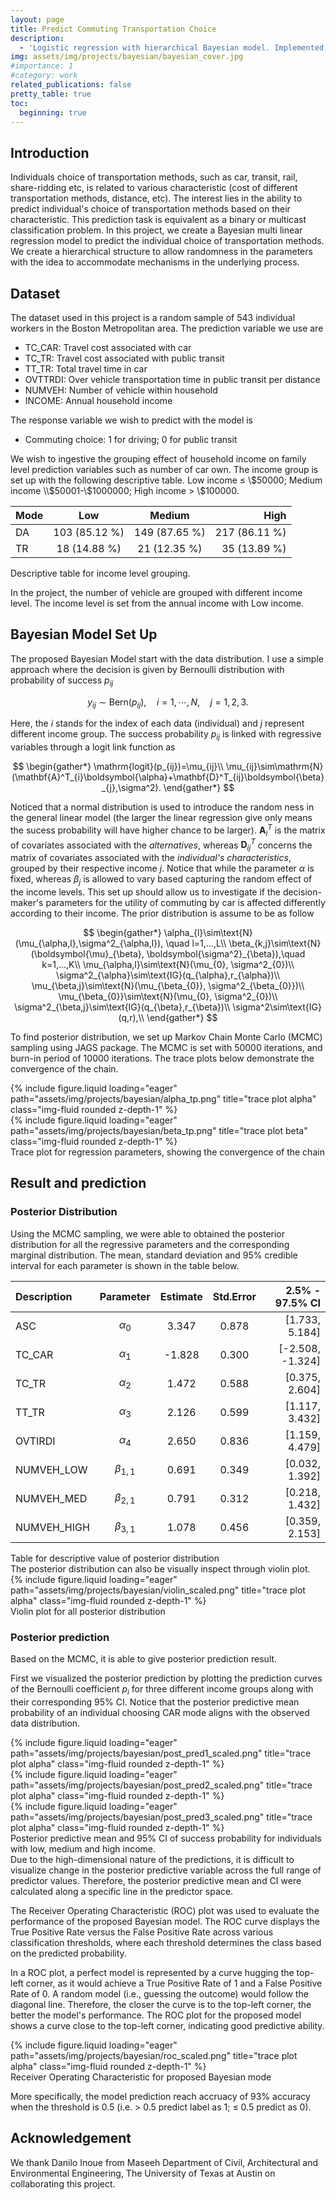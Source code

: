 ```yaml
---
layout: page
title: Predict Commuting Transportation Choice
description:
  - 'Logistic regression with hierarchical Bayesian model. Implemented in R with JAGS package.\Course project for SDS384-7 Bayesian Statistical Methods.'
img: assets/img/projects/bayesian/bayesian_cover.jpg
#importance: 1
#category: work
related_publications: false
pretty_table: true
toc:
  beginning: true
---
```


## Introduction
Individuals choice of transportation methods, such as car, transit, rail, share-ridding etc, is related to various characteristic (cost of different transportation methods, distance, etc). The interest lies in the ability to predict individual's choice of transportation methods based on their characteristic. This prediction task is equivalent as a binary or multicast classification problem. In this project, we create a Bayesian multi linear regression model to predict the individual choice of transportation methods. We create a hierarchical structure to allow randomness in the parameters with the idea to accommodate mechanisms in the underlying process.
## Dataset
The dataset used in this project is a random sample of 543 individual workers in the Boston Metropolitan area. The prediction variable we use are
* TC_CAR: Travel cost associated with car
* TC_TR: Travel cost associated with public transit
* TT_TR: Total travel time in car
* OVTTRDI: Over vehicle transportation time in public transit per distance
* NUMVEH: Number of vehicle within household
* INCOME: Annual household income

The response variable we wish to predict with the model is 
* Commuting choice: 1 for driving; 0 for public transit

We wish to ingestive the grouping effect of household income on family level prediction variables such as number of car own. The income group is set up with the following descriptive table. Low income $\leq$ \\$50000; Medium income \\$50001-\\$1000000; High income $>$ \\$100000.

|Mode |  Low          | Medium        |         High |
|:--- | :-----------: |:-------------:|-------------:|
|DA   | 103 (85.12 %) | 149 (87.65 %) | 217 (86.11 %)|
|TR   | 18 (14.88 %)  | 21 (12.35 %)  | 35 (13.89 %) |

<div class="caption">
    Descriptive table for income level grouping.
</div>

In the project, the number of vehicle are grouped with different income level. The income level is set from the annual income with Low income.
## Bayesian Model Set Up
The proposed Bayesian Model start with the data distribution. I use a simple approach where the decision is given by Bernoulli distribution with probability of success $p_{ij}$

$$
y_{ij}\sim\mathrm{Bern}(p_{ij}), \quad i=1,\cdots,N,\quad j=1, 2, 3.
$$

Here, the $i$ stands for the index of each data (individual) and $j$ represent different income group. The success probability $p_{ij}$ is linked with regressive variables through a logit link function as

$$
\begin{gather*}
\mathrm{logit}(p_{ij})=\mu_{ij}\\
\mu_{ij}\sim\mathrm{N}(\mathbf{A}^T_{i}\boldsymbol{\alpha}+\mathbf{D}^T_{ij}\boldsymbol{\beta}_{j},\sigma^2).
\end{gather*}
$$

Noticed that a normal distribution is used to introduce the random ness in the general linear model (the larger the linear regression give only means the sucess probability will have higher chance to be larger). $\mathbf{A}^T_{i}$ is the matrix of covariates associated with the *alternatives*, whereas $\mathbf{D}^T_{ij}$ concerns the matrix of covariates associated with the *individual's characteristics*, grouped by their respective income $j$. Notice that while the parameter $\alpha$ is fixed, whereas $\beta_{j}$ is allowed to vary based capturing the random effect of the income levels. This set up should allow us to investigate if the decision-maker's parameters for the utility of commuting by car is affected differently according to their income. The prior distribution is assume to be as follow

$$
\begin{gather*}
\alpha_{l}\sim\text{N}(\mu_{\alpha,l},\sigma^2_{\alpha,l}), \quad l=1,...,L\\
\beta_{k,j}\sim\text{N}(\boldsymbol{\mu}_{\beta}, \boldsymbol{\sigma^2}_{\beta}),\quad k=1,...,K\\
\mu_{\alpha,l}\sim\text{N}(\mu_{0}, \sigma^2_{0})\\
\sigma^2_{\alpha}\sim\text{IG}(q_{\alpha},r_{\alpha})\\
\mu_{\beta,j}\sim\text{N}(\mu_{\beta_{0}}, \sigma^2_{\beta_{0}})\\
\mu_{\beta_{0}}\sim\text{N}(\mu_{0}, \sigma^2_{0})\\
\sigma^2_{\beta,j}\sim\text{IG}(q_{\beta},r_{\beta})\\
\sigma^2\sim\text{IG}(q,r),\\
\end{gather*}
$$

To find posterior distribution, we set up Markov Chain Monte Carlo (MCMC) sampling using JAGS package. The MCMC is set with 50000 iterations, and burn-in period of 10000 iterations. The trace plots below demonstrate the convergence of the chain.
<div class="row">
    <div class="col-sm mt-3 mt-md-0">
        {% include figure.liquid loading="eager" path="assets/img/projects/bayesian/alpha_tp.png" title="trace plot alpha" class="img-fluid rounded z-depth-1" %}
    </div>
    <div class="col-sm mt-3 mt-md-0">
        {% include figure.liquid loading="eager" path="assets/img/projects/bayesian/beta_tp.png" title="trace plot beta" class="img-fluid rounded z-depth-1" %}
    </div>
</div>
<div class="caption">
    Trace plot for regression parameters, showing the convergence of the chain
</div>

## Result and prediction
### Posterior Distribution
Using the MCMC sampling, we were able to obtained the posterior distribution for all the regressive parameters and the corresponding marginal distribution. The mean, standard deviation and 95% credible interval for each parameter is shown in the table below.
 
| Description  |    Parameter  | Estimate | Std.Error | 2.5% - 97.5% CI |
| :----------- | :-----------: | :------: |:---------:| ---------------:|
|ASC           | $\alpha_0$    | 3.347    | 0.878     | [1.733, 5.184]  |
|TC\_CAR       | $\alpha_1$    | -1.828   | 0.300     | [-2.508, -1.324]|
|TC\_TR        | $\alpha_2$    | 1.472    | 0.588     | [0.375, 2.604]  |
|TT\_TR        | $\alpha_3$    | 2.126    | 0.599     | [1.117, 3.432]  |
|OVTIRDI       | $\alpha_4$    | 2.650    | 0.836     | [1.159, 4.479]  |
|NUMVEH\_LOW   | $\beta_{1,1}$ | 0.691    | 0.349     | [0.032, 1.392]  |
|NUMVEH\_MED   | $\beta_{2,1}$ | 0.791    | 0.312     | [0.218, 1.432]  |
|NUMVEH\_HIGH  | $\beta_{3,1}$ | 1.078    | 0.456     | [0.359, 2.153]  |

<div class="caption">
    Table for descriptive value of posterior distribution
</div>
The posterior distribution can also be visually inspect through violin plot.
<div class="row">
    <div class="col-sm-6 offset-md-3 mt-3 mt-md-0">
        {% include figure.liquid loading="eager" path="assets/img/projects/bayesian/violin_scaled.png" title="trace plot alpha" class="img-fluid rounded z-depth-1" %}
    </div>
</div>
<div class="caption">
    Violin plot for all posterior distribution
</div>

### Posterior prediction

Based on the MCMC, it is able to give posterior prediction result.

First we visualized the posterior prediction by plotting the prediction curves of the Bernoulli coefficient $p_i$ for three different income groups along with their corresponding 95\% CI. Notice that the posterior predictive mean probability of an individual choosing CAR mode aligns with the observed data distribution.

<div class="row">
    <div class="col-sm mt-3 mt-md-0">
        {% include figure.liquid loading="eager" path="assets/img/projects/bayesian/post_pred1_scaled.png" title="trace plot alpha" class="img-fluid rounded z-depth-1" %}
    </div>
        <div class="col-sm mt-3 mt-md-0">
        {% include figure.liquid loading="eager" path="assets/img/projects/bayesian/post_pred2_scaled.png" title="trace plot alpha" class="img-fluid rounded z-depth-1" %}
    </div>
        <div class="col-sm mt-3 mt-md-0">
        {% include figure.liquid loading="eager" path="assets/img/projects/bayesian/post_pred3_scaled.png" title="trace plot alpha" class="img-fluid rounded z-depth-1" %}
    </div>
</div>
<div class="caption">
    Posterior predictive mean and 95% CI of success probability for individuals with low, medium and high income.
</div>
Due to the high-dimensional nature of the predictions, it is difficult to visualize change in the posterior predictive variable across the full range of predictor values. Therefore, the posterior predictive mean and CI were calculated along a specific line in the predictor space. 

The Receiver Operating Characteristic (ROC) plot was used to evaluate the performance of the proposed Bayesian model. The ROC curve displays the True Positive Rate versus the False Positive Rate across various classification thresholds, where each threshold determines the class based on the predicted probability.

In a ROC plot, a perfect model is represented by a curve hugging the top-left corner, as it would achieve a True Positive Rate of 1 and a False Positive Rate of 0. A random model (i.e., guessing the outcome) would follow the diagonal line. Therefore, the closer the curve is to the top-left corner, the better the model's performance. The ROC plot for the proposed model shows a curve close to the top-left corner, indicating good predictive ability.

<div class="row">
    <div class="col-sm-6 offset-md-3 mt-3 mt-md-0">
        {% include figure.liquid loading="eager" path="assets/img/projects/bayesian/roc_scaled.png" title="trace plot alpha" class="img-fluid rounded z-depth-1" %}
    </div>
</div>
<div class="caption">
    Receiver Operating Characteristic for proposed Bayesian mode
</div>
 
 More specifically, the model prediction reach accruacy of 93% accuracy when the threshold is 0.5 (i.e. $>$ 0.5 predict label as 1; $\leq$ 0.5 predict as 0).

## Acknowledgement
We thank Danilo Inoue from Maseeh Department of Civil, Architectural and Environmental Engineering, The University of Texas at Austin on collaborating this project.  